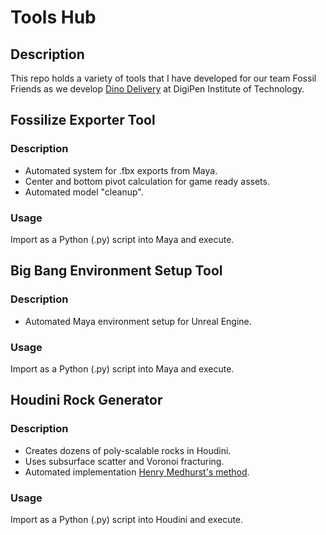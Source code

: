 # Tools Hub
## Description
This repo holds a variety of tools that I have developed for our team Fossil Friends as we develop [Dino Delivery](https://www.youtube.com/watch?v=SRuKsnKRxXs) at DigiPen Institute of Technology.

## Fossilize Exporter Tool
### Description
- Automated system for .fbx exports from Maya.
- Center and bottom pivot calculation for game ready assets.
- Automated model "cleanup". 

### Usage
Import as a Python (.py) script into Maya and execute. 

## Big Bang Environment Setup Tool
### Description
- Automated Maya environment setup for Unreal Engine. 

### Usage
Import as a Python (.py) script into Maya and execute. 

## Houdini Rock Generator

### Description
- Creates dozens of poly-scalable rocks in Houdini.
- Uses subsurface scatter and Voronoi fracturing.
- Automated implementation [Henry Medhurst's method](https://www.youtube.com/watch?v=UIDwK5to1lE&feature=youtu.be).

### Usage
Import as a Python (.py) script into Houdini and execute.

